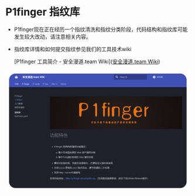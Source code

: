 # P1finger 指纹库



* P1finger现在正在经历一个指纹清洗和指纹分类阶段，代码结构和指纹库可能发生较大改动，请注意相关内容。

* 指纹库详情和如何提交指纹参见我们的工具技术wiki

   [P1finger 工具简介 - 安全漫道.team Wiki]([安全漫道.team Wiki](https://securapath.github.io/SecuraPathWiki/))

![image-20250503165901036](./img/image-20250503165901036.png)



